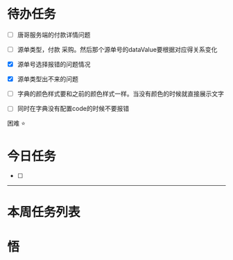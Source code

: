 # 待办任务
- [ ] 唐哥服务端的付款详情问题
- [ ] 源单类型，付款 采购。然后那个源单号的dataValue要根据对应得关系变化


- [x] 源单号选择报错的问题情况
- [x] 源单类型出不来的问题
- [ ] 字典的颜色样式要和之前的颜色样式一样。当没有颜色的时候就直接展示文字

- [ ] 同时在字典没有配置code的时候不要报错

困难
⭐

# 今日任务
- [ ] 




------
# 本周任务列表



# 悟